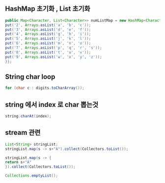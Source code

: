 ## HashMap 초기화 , List 초기화
```java
public Map<Character, List<Character>> numListMap = new HashMap<Character, List<Character>>() {{
put('2', Arrays.asList('a', 'b', 'c'));
put('3', Arrays.asList('d', 'e', 'f'));
put('4', Arrays.asList('g', 'h', 'i'));
put('5', Arrays.asList('j', 'k', 'l'));
put('6', Arrays.asList('m', 'n', 'o'));
put('7', Arrays.asList('p', 'q', 'r', 's'));
put('8', Arrays.asList('t', 'u', 'v'));
put('9', Arrays.asList('w', 'x', 'y', 'z'));
}};
```
## String char loop
```java
for (char c : digits.toCharArray());
```

## string 에서 index 로 char 뽑는것 
```java
string.charAt(index);
```
## stream 관련
```java
List<String> stringList;
stringList.map(s -> s+"A").collect(Collectors.toList());

stringList.map(s -> {
return s+"A"
}).collect(Collectors.toList());

Collections.emptyList();
```
